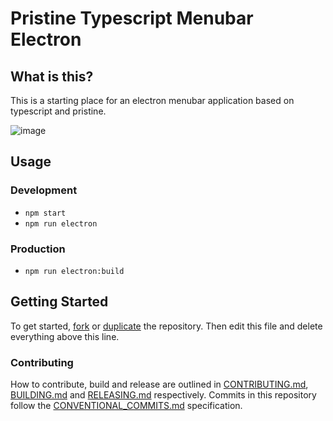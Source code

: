 # Pristine Typescript Menubar Electron

## What is this?

This is a starting place for an electron menubar application based on typescript and pristine.

![image](https://user-images.githubusercontent.com/364566/59548900-1ff36300-8f0a-11e9-8987-d0160c6f4d81.png)

## Usage

### Development

- `npm start`
- `npm run electron`

### Production

- `npm run electron:build`

## Getting Started

To get started, [fork](https://help.github.com/articles/fork-a-repo/) or [duplicate](https://help.github.com/articles/duplicating-a-repository/) the repository. Then edit this file and delete everything above this line.

### Contributing

How to contribute, build and release are outlined in [CONTRIBUTING.md](CONTRIBUTING.md), [BUILDING.md](BUILDING.md) and [RELEASING.md](RELEASING.md) respectively. Commits in this repository follow the [CONVENTIONAL_COMMITS.md](CONVENTIONAL_COMMITS.md) specification.
